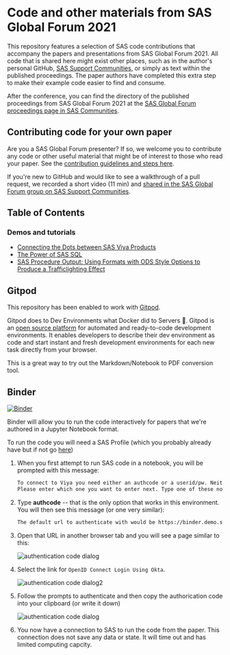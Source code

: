 # Code and other materials from SAS Global Forum 2021

This repository features a selection of SAS code contributions that accompany the papers and presentations from SAS Global Forum 2021.  All code that is shared here might exist other places, such as in the author's personal GitHub, [SAS Support Communities](https://communities.sas.com), or simply as text within the published proceedings.  The paper authors have completed this extra step to make their example code easier to find and consume.

After the conference, you can find the directory of the published proceedings from SAS Global Forum 2021 at the [SAS Global Forum proceedings page in SAS Communities](https://communities.sas.com/t5/SAS-Global-Forum-proceedings/ct-p/proceedings).  





## Contributing code for your own paper

Are you a SAS Global Forum presenter?  If so, we welcome you to contribute any code or other useful material that might be of interest to those who read your paper.  See the [contribution guidelines and steps here](CONTRIBUTING.md). 

If you're new to GitHub and would like to see a walkthrough of a pull request, we recorded a short video (11 min) and [shared in the SAS Global Forum group on SAS Support Communities](https://communities.sas.com/t5/SAS-Global-Forum-2020/SAS-Global-Forum-2020-on-GitHub/gpm-p/614782).

## Table of Contents

### Demos and tutorials

* [Connecting the Dots between SAS Viya Products](./demos/connect-the-dots)
* [The Power of SAS SQL](./demos/power-of-sql)
* [SAS Procedure Output: Using Formats with ODS Style Options to Produce a Trafficlighting Effect](./demos/Trafficlight)

## Gitpod

This repository has been enabled to work with [Gitpod](https://www.gitpod.io/).

Gitpod does to Dev Environments what Docker did to Servers 🐳. Gitpod is an [open source platform](https://github.com/gitpod-io/gitpod) for automated and ready-to-code development environments. It enables developers to describe their dev environment as code and start instant and fresh development environments for each new task directly from your browser.

This is a great way to try out the Markdown/Notebook to PDF conversion tool.

## Binder


[![Binder](https://mybinder.org/badge_logo.svg)](https://mybinder.org/v2/gh/sascommunities/sas-global-forum-2021/HEAD?urlpath=lab)

Binder will allow you to run the code interactively for papers that we're authored in a Jupyter Notebook format.

To run the code you will need a SAS Profile (which you probably already have but if not go [here](https://www.sas.com/profile/ui/#/create))

1. When you first attempt to run SAS code in a notebook, you will be prompted with this message:

    ```html
    To connect to Viya you need either an authcode or a userid/pw. Neither were provided.
    Please enter which one you want to enter next. Type one of these now: [authcode | userid]:
    ```

1. Type **authcode** -- that is the only option that works in this environment.
    You will then see this message (or one very similar):

    ```html
    The default url to authenticate with would be https://binder.demo.sas.com/SASLogon/oauth/authorize?client_id=SASPy&response_type=code
    ```

1. Open that URL in another browser tab and you will see a page similar to this:

    ![authentication code dialog](./authentication_code_dialog1.png)

1. Select the link for `OpenID Connect Login Using Okta`.

    ![authentication code dialog2](./authentication_code_dialog2.png)

1. Follow the prompts to authenticate and then copy the authorication code into your clipboard (or write it down)

    ![authentication code dialog](./authentication_code_dialog3.png)

1. You now have a connection to SAS to run the code from the paper. This connection does not save any data or state. It will time out and has limited computing capcity.


